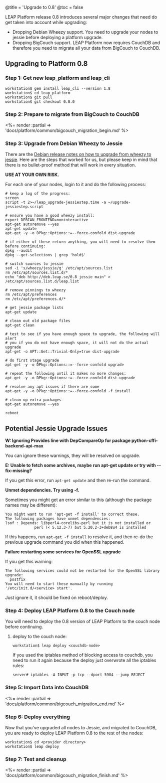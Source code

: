 @title = 'Upgrade to 0.8'
@toc = false

LEAP Platform release 0.8 introduces several major changes that need do get taken into account while upgrading:

* Dropping Debian Wheezy support. You need to upgrade your nodes to jessie before deploying a platform upgrade.
* Dropping BigCouch support. LEAP Platform now requires CouchDB and therefore you need to migrate all your data from BigCouch to CouchDB.

Upgrading to Platform 0.8
---------------------------------------------

### Step 1: Get new leap_platform and leap_cli

    workstation$ gem install leap_cli --version 1.8
    workstation$ cd leap_platform
    workstation$ git pull
    workstation$ git checkout 0.8.0

### Step 2: Prepare to migrate from BigCouch to CouchDB

<%= render :partial => 'docs/platform/common/bigcouch_migration_begin.md' %>

### Step 3: Upgrade from Debian Wheezy to Jessie

There are the [Debian release notes on how to upgrade from wheezy to jessie](https://www.debian.org/releases/stable/amd64/release-notes/ch-upgrading.html). Here are the steps that worked for us, but please keep in mind that there is no bullet-proof method that will work in every situation. 

**USE AT YOUR OWN RISK.**

For each one of your nodes, login to it and do the following process:

    # keep a log of the progress:
    screen
    script -t 2>~/leap_upgrade-jessiestep.time -a ~/upgrade-jessiestep.script

    # ensure you have a good wheezy install:
    export DEBIAN_FRONTEND=noninteractive
    apt-get autoremove --yes
    apt-get update
    apt-get -y -o DPkg::Options::=--force-confold dist-upgrade

    # if either of these return anything, you will need to resolve them before continuing:
    dpkg --audit
    dpkg --get-selections | grep 'hold$'

    # switch sources to jessie
    sed -i 's/wheezy/jessie/g' /etc/apt/sources.list
    rm /etc/apt/sources.list.d/*
    echo "deb http://deb.leap.se/0.8 jessie main" > /etc/apt/sources.list.d/leap.list

    # remove pinnings to wheezy
    rm /etc/apt/preferences
    rm /etc/apt/preferences.d/*

    # get jessie package lists
    apt-get update

    # clean out old package files
    apt-get clean

    # test to see if you have enough space to upgrade, the following will alert
    # you if you do not have enough space, it will not do the actual upgrade
    apt-get -o APT::Get::Trivial-Only=true dist-upgrade

    # do first stage upgrade
    apt-get -y -o DPkg::Options::=--force-confold upgrade

    # repeat the following until it makes no more changes:
    apt-get -y -o DPkg::Options::=--force-confold dist-upgrade

    # resolve any apt issues if there are some
    apt-get -y -o DPkg::Options::=--force-confold -f install

    # clean up extra packages
    apt-get autoremove --yes

    reboot


Potential Jessie Upgrade Issues
-------------------------------

**W: Ignoring Provides line with DepCompareOp for package python-cffi-backend-api-max**

You can ignore these warnings, they will be resolved on upgrade.

**E: Unable to fetch some archives, maybe run apt-get update or try with --fix-missing?**

If you get this error, run `apt-get update` and then re-run the command.

**Unmet dependencies. Try using -f.**

Sometimes you might get an error similar to this (although the package names may be different):

    You might want to run 'apt-get -f install' to correct these.
    The following packages have unmet dependencies:
    lsof : Depends: libperl4-corelibs-perl but it is not installed or
                 perl (< 5.12.3-7) but 5.20.2-3+deb8u4 is installed

If this happens, run `apt-get -f install` to resolve it, and then re-do the previous upgrade command
you did when this happened.

**Failure restarting some services for OpenSSL upgrade**

If you get this warning:

    The following services could not be restarted for the OpenSSL library upgrade:
      postfix
    You will need to start these manually by running '/etc/init.d/<service> start'.

Just ignore it, it should be fixed on reboot/deploy.

### Step 4: Deploy LEAP Platform 0.8 to the Couch node

You will need to deploy the 0.8 version of LEAP Platform to the couch node before continuing. 

1. deploy to the couch node:

    ```
    workstation$ leap deploy <couchdb-node>
    ```

    If you used the iptables method of blocking access to couchdb, you need to run it again because the deploy just overwrote all the iptables rules:

    ```
    server# iptables -A INPUT -p tcp --dport 5984 --jump REJECT
    ```

### Step 5: Import Data into CouchDB

<%= render :partial => 'docs/platform/common/bigcouch_migration_end.md' %>

### Step 6: Deploy everything

Now that you've upgraded all nodes to Jessie, and migrated to CouchDB, you are ready to deploy LEAP Platform 0.8 to the rest of the nodes:

    workstation$ cd <provider directory>
    workstation$ leap deploy

### Step 7: Test and cleanup

<%= render :partial => 'docs/platform/common/bigcouch_migration_finish.md' %>
